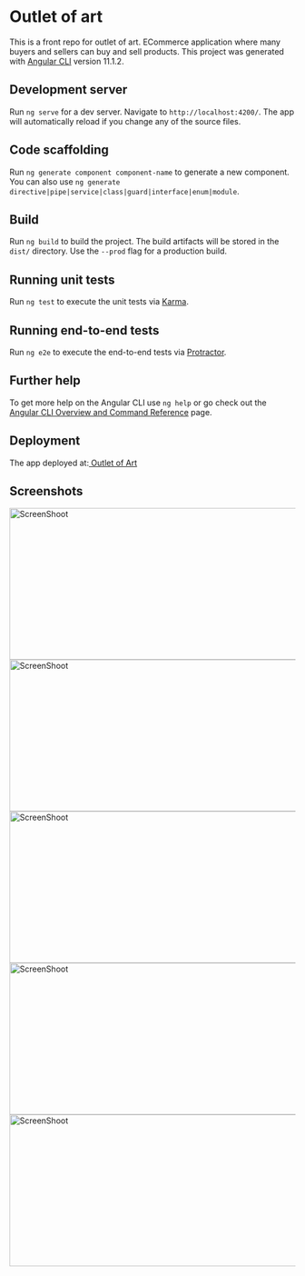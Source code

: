 # Outlet of art

This is a front repo for outlet of art. ECommerce application where many buyers and sellers can buy and sell products. This project was generated with [Angular CLI](https://github.com/angular/angular-cli) version 11.1.2.

## Development server

Run `ng serve` for a dev server. Navigate to `http://localhost:4200/`. The app will automatically reload if you change any of the source files.

## Code scaffolding

Run `ng generate component component-name` to generate a new component. You can also use `ng generate directive|pipe|service|class|guard|interface|enum|module`.

## Build

Run `ng build` to build the project. The build artifacts will be stored in the `dist/` directory. Use the `--prod` flag for a production build.

## Running unit tests

Run `ng test` to execute the unit tests via [Karma](https://karma-runner.github.io).

## Running end-to-end tests

Run `ng e2e` to execute the end-to-end tests via [Protractor](http://www.protractortest.org/).

## Further help

To get more help on the Angular CLI use `ng help` or go check out the [Angular CLI Overview and Command Reference](https://angular.io/cli) page.

## Deployment

The app deployed at:<a href="https://outlet-of-art.herokuapp.com/"> Outlet of Art </a>

## Screenshots
<img src="https://i.ibb.co/MMqVk88/12.jpg" width="543" height="267" alt="ScreenShoot">
<img src="https://i.ibb.co/JCtdYVF/13.jpg" width="543" height="267" alt="ScreenShoot">
<img src="https://i.ibb.co/2hrHkCy/1.jpg" width="543" height="267" alt="ScreenShoot">
<img src="https://i.ibb.co/x3bNX1M/7.jpg" width="543" height="267" alt="ScreenShoot">
<img src="https://i.ibb.co/6N1d8XQ/8.jpg" width="543" height="267" alt="ScreenShoot">
